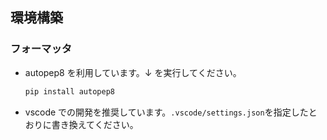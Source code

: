 ## 環境構築

### フォーマッタ

- autopep8 を利用しています。↓ を実行してください。
  ```bash
  pip install autopep8
  ```
- vscode での開発を推奨しています。`.vscode/settings.json`を指定したとおりに書き換えてください。
